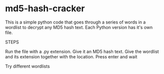 # md5-hash-cracker
This is a simple python code that goes through a series of words in a wordlist to decrypt any MD5 hash text. 
Each Python version has it's own file.

STEPS

Run the file with a .py extension.
Give it an MD5 hash text.
Give the wordlist and its extension together with the location.
Press enter and wait

Try different wordlists

